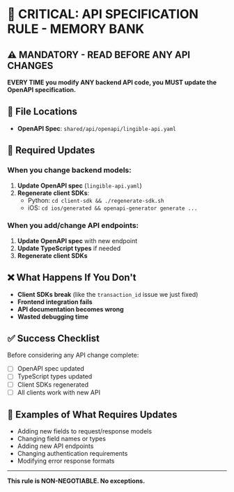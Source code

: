 # 🚨 CRITICAL: API SPECIFICATION RULE - MEMORY BANK

## ⚠️ MANDATORY - READ BEFORE ANY API CHANGES

**EVERY TIME you modify ANY backend API code, you MUST update the OpenAPI specification.**

## 📍 File Locations
- **OpenAPI Spec**: `shared/api/openapi/lingible-api.yaml`

## 🔄 Required Updates

### When you change backend models:
1. **Update OpenAPI spec** (`lingible-api.yaml`)
3. **Regenerate client SDKs**:
   - Python: `cd client-sdk && ./regenerate-sdk.sh`
   - iOS: `cd ios/generated && openapi-generator generate ...`

### When you add/change API endpoints:
1. **Update OpenAPI spec** with new endpoint
2. **Update TypeScript types** if needed
3. **Regenerate client SDKs**

## ❌ What Happens If You Don't

- **Client SDKs break** (like the `transaction_id` issue we just fixed)
- **Frontend integration fails**
- **API documentation becomes wrong**
- **Wasted debugging time**

## ✅ Success Checklist

Before considering any API change complete:
- [ ] OpenAPI spec updated
- [ ] TypeScript types updated
- [ ] Client SDKs regenerated
- [ ] All clients work with new API

## 🎯 Examples of What Requires Updates

- Adding new fields to request/response models
- Changing field names or types
- Adding new API endpoints
- Changing authentication requirements
- Modifying error response formats

---

**This rule is NON-NEGOTIABLE. No exceptions.**
